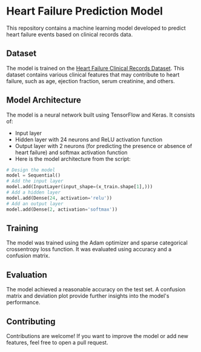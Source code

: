 # Heart Failure Prediction Model

This repository contains a machine learning model developed to predict heart failure events based on clinical records data.

## Dataset

The model is trained on the [Heart Failure Clinical Records Dataset](https://archive.ics.uci.edu/ml/datasets/Heart+failure+clinical+records). This dataset contains various clinical features that may contribute to heart failure, such as age, ejection fraction, serum creatinine, and others.

## Model Architecture

The model is a neural network built using TensorFlow and Keras. It consists of:

- Input layer
- Hidden layer with 24 neurons and ReLU activation function
- Output layer with 2 neurons (for predicting the presence or absence of heart failure) and softmax activation function
- Here is the model architecture from the script:

```python
# Design the model
model = Sequential()
# Add the input layer
model.add(InputLayer(input_shape=(x_train.shape[1],)))
# Add a hidden layer
model.add(Dense(24, activation='relu'))
# Add an output layer 
model.add(Dense(2, activation='softmax'))
```

## Training

The model was trained using the Adam optimizer and sparse categorical crossentropy loss function. It was evaluated using accuracy and a confusion matrix.


## Evaluation

The model achieved a reasonable accuracy on the test set. A confusion matrix and deviation plot provide further insights into the model's performance.

## Contributing

Contributions are welcome! If you want to improve the model or add new features, feel free to open a pull request.

